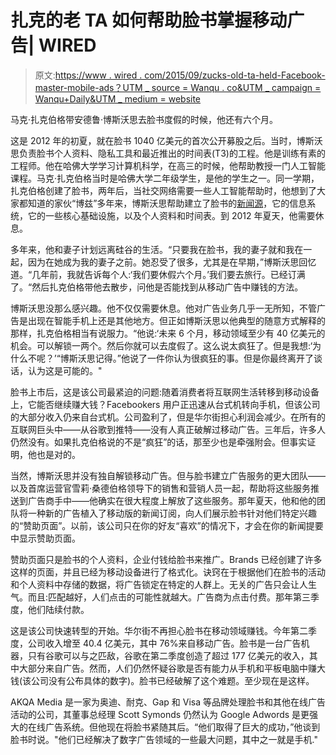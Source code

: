 # 扎克的老 TA 如何帮助脸书掌握移动广告| WIRED

> 原文:[https://www . wired . com/2015/09/zucks-old-ta-held-Facebook-master-mobile-ads？UTM _ source = Wanqu . co&UTM _ campaign = Wanqu+Daily&UTM _ medium = website](https://www.wired.com/2015/09/zucks-old-ta-helped-facebook-master-mobile-ads?utm_source=wanqu.co&utm_campaign=Wanqu+Daily&utm_medium=website)

马克·扎克伯格带安德鲁·博斯沃思去脸书度假的时候，他还有六个月。

这是 2012 年的初夏，就在脸书 1040 亿美元的首次公开募股之后。当时，博斯沃思负责脸书个人资料、隐私工具和最近推出的时间表(T3)的工程。他是训练有素的工程师。他在哈佛大学学习计算机科学，在高三的时候，他帮助教授一门人工智能课程。马克·扎克伯格当时是哈佛大学二年级学生，是他的学生之一。同一学期，扎克伯格创建了脸书，两年后，当社交网络需要一些人工智能帮助时，他想到了大家都知道的家伙“博兹”多年来，博斯沃思帮助建立了脸书的[新闻源](https://www.facebook.com/help/327131014036297/)，它的信息系统，它的一些核心基础设施，以及个人资料和时间表。到 2012 年夏天，他需要休息。

多年来，他和妻子计划远离硅谷的生活。“只要我在脸书，我的妻子就和我在一起，因为在她成为我的妻子之前。她忍受了很多，尤其是在早期，”博斯沃思回忆道。“几年前，我就告诉每个人:‘我们要休假六个月。’我们要去旅行。已经订满了。“然后扎克伯格带他去散步，问他是否能找到从移动广告中赚钱的方法。

博斯沃思没那么感兴趣。他不仅仅需要休息。他对广告业务几乎一无所知，不管广告是出现在智能手机上还是其他地方。但正如博斯沃思以他典型的随意方式解释的那样，扎克伯格相当有说服力。“他说:‘未来 6 个月，移动领域至少有 40 亿美元的机会。可以解锁一两个。然后你就可以去度假了。这么说太疯狂了。但是我想:‘为什么不呢？’“博斯沃思记得。”他说了一件你认为很疯狂的事。但是你最终离开了谈话，认为这是可能的。"

脸书上市后，这是该公司最紧迫的问题:随着消费者将互联网生活转移到移动设备上，它能否继续赚大钱？Facebookers 用户正迅速从台式机转向手机，但该公司的大部分收入仍来自台式机。公司盈利了，但是华尔街担心利润会减少。在所有的互联网巨头中——从谷歌到推特——没有人真正破解过移动广告。三年后，许多人仍然没有。如果扎克伯格说的不是“疯狂”的话，那至少也是牵强附会。但事实证明，他也是对的。

当然，博斯沃思并没有独自解锁移动广告。但与脸书建立广告服务的更大团队——以及首席运营官雪莉·桑德伯格领导下的销售和营销人员一起，帮助将这些服务推送到广告商手中——他确实在很大程度上解放了这些服务。那年夏天，他和他的团队将一种新的广告植入了移动版的新闻订阅，向人们展示脸书针对他们特定兴趣的“赞助页面”。以前，该公司只在你的好友“喜欢”的情况下，才会在你的新闻提要中显示赞助页面。

赞助页面只是脸书的个人资料，企业付钱给脸书来推广。Brands 已经创建了许多这样的页面，并且已经为移动设备进行了格式化。诀窍在于根据他们在脸书的活动和个人资料中存储的数据，将广告锁定在特定的人群上。无关的广告只会让人生气。而且:匹配越好，人们点击的可能性就越大。广告商为点击付费。那年第三季度，他们陆续付款。

这是该公司快速转型的开始。华尔街不再担心脸书在移动领域赚钱。今年第二季度，公司收入增至 40.4 亿美元，其中 76%来自移动广告。脸书是一台广告机器，只有谷歌可以与之匹敌，谷歌在第二季度创造了超过 177 亿美元的收入，其中大部分来自广告。然而，人们仍然怀疑谷歌是否有能力从手机和平板电脑中赚大钱(该公司没有公布具体的数字)。脸书已经破解了这个难题。至少现在是这样。

AKQA Media 是一家为奥迪、耐克、Gap 和 Visa 等品牌处理脸书和其他在线广告活动的公司，其董事总经理 Scott Symonds 仍然认为 Google Adwords 是更强大的在线广告系统。但他现在将脸书紧随其后。“他们取得了巨大的成功，”他谈到脸书时说。"他们已经解决了数字广告领域的一些最大问题，其中之一就是手机."